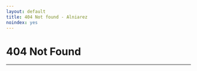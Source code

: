 ```yaml
---
layout: default
title: 404 Not found - Alniarez
noindex: yes
---
```

<!-- Main content -->
<div class="main-content">
	<div class="container">
		<h1>404 Not Found</h1>
		<p id='quote'></p>
        <hr>
	</div>
</div>
<script>
	/* Quotes shamelessly ripped off from http://moleman.awardspace.co.uk/ */
	var r_quote = new Array ();
	r_quote[0] = "My name is Hans. Drinking has ruined my life. I'm 31 years old!";
	r_quote[1] = "I think that I shall never see, My cataracts are blinding me";
	r_quote[2] = "The eating of an orange is a lot like a good marriage";
	r_quote[3] = "There is no escape from the fortress of the moles. Oh, except that";
	r_quote[4] = "No one's gay for Moleman";
	r_quote[5] = "I was saying boo-urns";
	r_quote[6] = "Hello, this is Moleman in the morning. Good Moleman to you";
	r_quote[7] = "F... L... Oh no I'm sorry, that's a C isn't it?";
	r_quote[8] = "But driving is my livelihood!";
	r_quote[9] = "A, G, Q, 7...";
	r_quote[10] = "Oh dear. Now you've done it!";
	r_quote[11] = "R, Q, J, question mark, smiley face...";
	r_quote[12] = "Did I do wrong?";
	r_quote[13] = "I don't know how to thank you for dinner";
	r_quote[14] = "This isn't my house";
	r_quote[15] = "Do you have anything by Robert Ludlum?";
	r_quote[16] = "You call that a knife? This is a knife";
	r_quote[17] = "Down I go";
	r_quote[18] = "Oh no, I just made my last payment!";
	r_quote[19] = "Mom, dad, I missed you";
	r_quote[20] = "Cowabunga dudes";
	r_quote[21] = "Well, you're certainly doing your job today Mr. Sun";
	r_quote[22] = "Oh rats";
	r_quote[23] = "If only this sugar were as sweet as you, sir";
	r_quote[24] = "I need the biggest seed bell you have. No, that's too big";
	r_quote[25] = "We paid for blood!";
	r_quote[26] = "Hans Moleman production presents: Man getting hit by football";
	r_quote[27] = "But he ate my last meal!";
	r_quote[28] = "Are you really allowed to execute people in a local jail?";
	r_quote[29] = "I didn't want to cause a fuss, but now that you mention it...";
	r_quote[30] = "Excuse me, I'd like to request $17 for a push-broom rebristling";
	r_quote[31] = "Oh no, my brains";
	r_quote[32] = "You took 4 minutes of my life and I want them back!";
	r_quote[33] = "Shh! Some people are trying to watch the movie";
	r_quote[34] = "Please hurry!";
	r_quote[35] = "Hello? Hello?";
	r_quote[36] = "Hey! What are you doing?";
	r_quote[37] = "Thank you, God. Now hand over the rest of it. Nice and easy. That's it";
	r_quote[38] = "Help me";
	r_quote[39] = "Would you care for some reading material?";
	r_quote[40] = "Oh dear...";
	r_quote[41] = "Didn't that movie used to have a war in it?";
	r_quote[42] = "I thought I'd made a friend";
	r_quote[43] = "So hungry";
	r_quote[44] = "That's what I've been trying to tell you";
	r_quote[45] = "Connie... Connie...";
	r_quote[46] = "No, Connie, over here. Help me...";
	r_quote[47] = "Please drive off me";
	r_quote[48] = "Not again!";
	var quote = r_quote[Math.floor(Math.random() * r_quote.length)];
	document.getElementById('quote').innerHTML = quote;
</script>